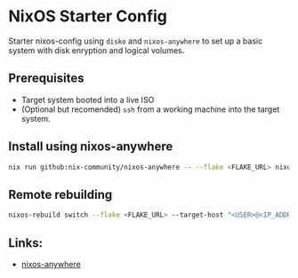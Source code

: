 # NixOS Starter Config

Starter nixos-config using `disko` and `nixos-anywhere` to set up a basic system with disk enryption and logical volumes.

## Prerequisites

- Target system booted into a live ISO
- (Optional but recomended) `ssh` from a working machine into the target system.

## Install using nixos-anywhere

```sh
nix run github:nix-community/nixos-anywhere -- --flake <FLAKE_URL> nixos@<IP_ADDRESS>
```

## Remote rebuilding

```sh
nixos-rebuild switch --flake <FLAKE_URL> --target-host "<USER>@<IP_ADDRESS>" --remote-sudo
```

## Links:

- [nixos-anywhere](https://github.com/nix-community/nixos-anywhere/blob/main/docs/quickstart.md)
